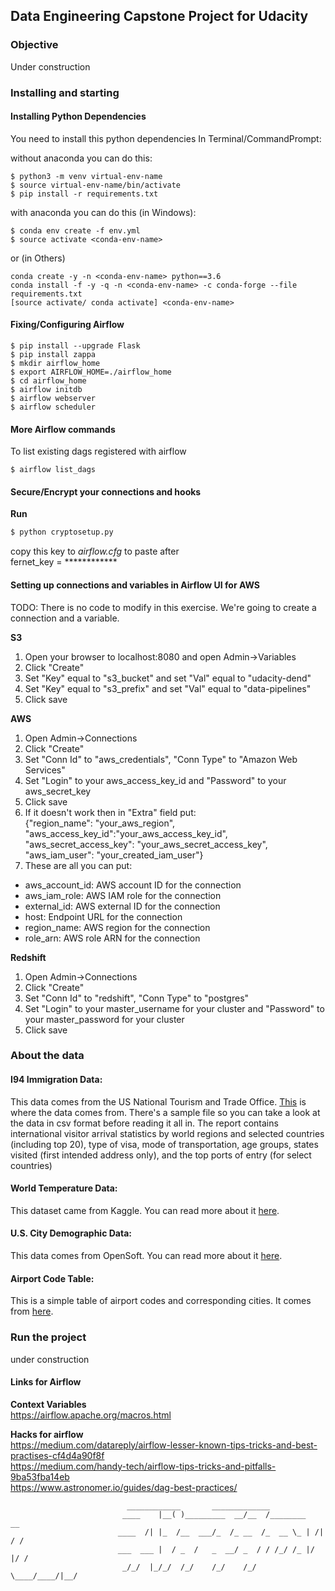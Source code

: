 ## Data Engineering Capstone Project for Udacity

### Objective
Under construction

### Installing and starting

#### Installing Python Dependencies
You need to install this python dependencies
In Terminal/CommandPrompt:  

without anaconda you can do this:
```
$ python3 -m venv virtual-env-name
$ source virtual-env-name/bin/activate
$ pip install -r requirements.txt
```
with anaconda you can do this (in Windows):
```
$ conda env create -f env.yml
$ source activate <conda-env-name>
```
or (in Others)
```
conda create -y -n <conda-env-name> python==3.6
conda install -f -y -q -n <conda-env-name> -c conda-forge --file requirements.txt
[source activate/ conda activate] <conda-env-name>
```
#### Fixing/Configuring Airflow
```
$ pip install --upgrade Flask
$ pip install zappa
$ mkdir airflow_home
$ export AIRFLOW_HOME=./airflow_home
$ cd airflow_home
$ airflow initdb
$ airflow webserver
$ airflow scheduler
```

#### More Airflow commands
To list existing dags registered with airflow
```
$ airflow list_dags
```

#### Secure/Encrypt your connections and hooks
**Run**
```bash
$ python cryptosetup.py
```
copy this key to *airflow.cfg* to paste after   
fernet_key = ************

#### Setting up connections and variables in Airflow UI for AWS
TODO: There is no code to modify in this exercise. We're going to 
create a connection and a variable.  

**S3**
1. Open your browser to localhost:8080 and open Admin->Variables
2. Click "Create"
3. Set "Key" equal to "s3_bucket" and set "Val" equal to "udacity-dend"
4. Set "Key" equal to "s3_prefix" and set "Val" equal to "data-pipelines"
5. Click save  

**AWS**
1. Open Admin->Connections
2. Click "Create"
3. Set "Conn Id" to "aws_credentials", "Conn Type" to "Amazon Web Services"
4. Set "Login" to your aws_access_key_id and "Password" to your aws_secret_key
5. Click save
6. If it doesn't work then in "Extra" field put:  
{"region_name": "your_aws_region", "aws_access_key_id":"your_aws_access_key_id", "aws_secret_access_key": "your_aws_secret_access_key", "aws_iam_user": "your_created_iam_user"} 
7. These are all you can put:
- aws_account_id: AWS account ID for the connection
- aws_iam_role: AWS IAM role for the connection
- external_id: AWS external ID for the connection
- host: Endpoint URL for the connection
- region_name: AWS region for the connection
- role_arn: AWS role ARN for the connection

**Redshift**
1. Open Admin->Connections
2. Click "Create"
3. Set "Conn Id" to "redshift", "Conn Type" to "postgres"
4. Set "Login" to your master_username for your cluster and "Password" 
to your master_password for your cluster
5. Click save

### About the data
#### I94 Immigration Data: 
This data comes from the US National Tourism and Trade Office. 
[This](https://travel.trade.gov/research/reports/i94/historical/2016.html) 
is where the data comes from. There's a sample file so you can take a look 
at the data in csv format before reading it all in. The report contains 
international visitor arrival statistics by world regions and selected 
countries (including top 20), type of visa, mode of transportation, 
age groups, states visited (first intended address only), and the top 
ports of entry (for select countries)

#### World Temperature Data: 
This dataset came from Kaggle. You can read more about it [here](https://www.kaggle.com/berkeleyearth/climate-change-earth-surface-temperature-data).

#### U.S. City Demographic Data: 
This data comes from OpenSoft. You can read more about it [here](https://public.opendatasoft.com/explore/dataset/us-cities-demographics/export/).

#### Airport Code Table: 
This is a simple table of airport codes and corresponding cities. It comes from [here](https://datahub.io/core/airport-codes#data).

### Run the project
under construction

#### Links for Airflow
**Context Variables**  
https://airflow.apache.org/macros.html

**Hacks for airflow**  
https://medium.com/datareply/airflow-lesser-known-tips-tricks-and-best-practises-cf4d4a90f8f  
https://medium.com/handy-tech/airflow-tips-tricks-and-pitfalls-9ba53fba14eb  
https://www.astronomer.io/guides/dag-best-practices/

```
                          ____________       _____________
                         ____    |__( )_________  __/__  /________      __
                        ____  /| |_  /__  ___/_  /_ __  /_  __ \_ | /| / /
                        ___  ___ |  / _  /   _  __/ _  / / /_/ /_ |/ |/ /
                         _/_/  |_/_/  /_/    /_/    /_/  \____/____/|__/
```